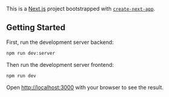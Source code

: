 This is a [Next.js](https://nextjs.org/) project bootstrapped with [`create-next-app`](https://github.com/vercel/next.js/tree/canary/packages/create-next-app).

## Getting Started

First, run the development server backend:

```bash
npm run dev:server

```

Then run the development server frontend:

```bash
npm run dev

```

Open [http://localhost:3000](http://localhost:3000) with your browser to see the result.


